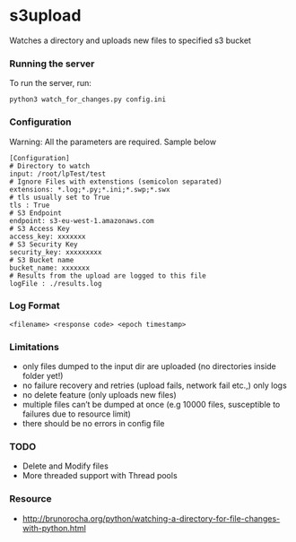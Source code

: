 # s3upload
Watches a directory and uploads new files to specified s3 bucket

### Running the server
To run the server, run:

```
python3 watch_for_changes.py config.ini 
```

### Configuration

Warning: All the parameters are required. Sample below

```
[Configuration]
# Directory to watch
input: /root/lpTest/test
# Ignore Files with extenstions (semicolon separated)
extensions: *.log;*.py;*.ini;*.swp;*.swx
# tls usually set to True
tls : True
# S3 Endpoint 
endpoint: s3-eu-west-1.amazonaws.com
# S3 Access Key
access_key: xxxxxxx
# S3 Security Key
security_key: xxxxxxxxx
# S3 Bucket name
bucket_name: xxxxxxx
# Results from the upload are logged to this file
logFile : ./results.log 
```
### Log Format

```
<filename> <response code> <epoch timestamp>
```

### Limitations

* only files dumped to the input dir are uploaded (no directories inside folder yet!)
* no failure recovery and retries (upload fails, network fail etc.,) only logs 
* no delete feature (only uploads new files) 
* multiple files can’t be dumped at once (e.g 10000 files, susceptible to failures due to resource limit)
* there should be no errors in config file 

### TODO

* Delete and Modify files
* More threaded support with Thread pools

### Resource

* http://brunorocha.org/python/watching-a-directory-for-file-changes-with-python.html
